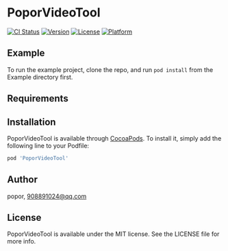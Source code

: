 # PoporVideoTool

[![CI Status](https://img.shields.io/travis/popor/PoporVideoTool.svg?style=flat)](https://travis-ci.org/popor/PoporVideoTool)
[![Version](https://img.shields.io/cocoapods/v/PoporVideoTool.svg?style=flat)](https://cocoapods.org/pods/PoporVideoTool)
[![License](https://img.shields.io/cocoapods/l/PoporVideoTool.svg?style=flat)](https://cocoapods.org/pods/PoporVideoTool)
[![Platform](https://img.shields.io/cocoapods/p/PoporVideoTool.svg?style=flat)](https://cocoapods.org/pods/PoporVideoTool)

## Example

To run the example project, clone the repo, and run `pod install` from the Example directory first.

## Requirements

## Installation

PoporVideoTool is available through [CocoaPods](https://cocoapods.org). To install
it, simply add the following line to your Podfile:

```ruby
pod 'PoporVideoTool'
```

## Author

popor, 908891024@qq.com

## License

PoporVideoTool is available under the MIT license. See the LICENSE file for more info.
